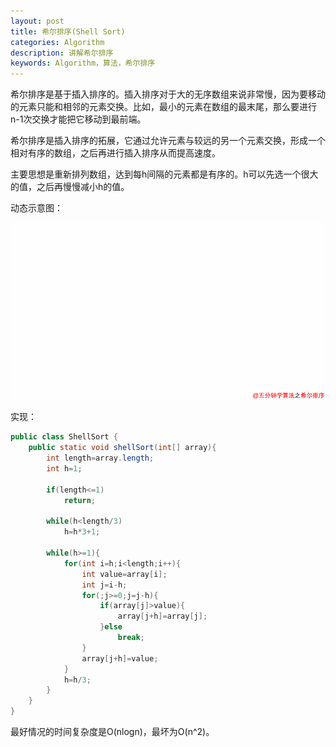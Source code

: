 ```yaml
---
layout: post
title: 希尔排序(Shell Sort)
categories: Algorithm
description: 讲解希尔排序
keywords: Algorithm，算法，希尔排序
---
```


希尔排序是基于插入排序的。插入排序对于大的无序数组来说非常慢，因为要移动的元素只能和相邻的元素交换。比如，最小的元素在数组的最末尾，那么要进行n-1次交换才能把它移动到最前端。

希尔排序是插入排序的拓展，它通过允许元素与较远的另一个元素交换，形成一个相对有序的数组，之后再进行插入排序从而提高速度。

主要思想是重新排列数组，达到每h间隔的元素都是有序的。h可以先选一个很大的值，之后再慢慢减小h的值。

动态示意图：

![希尔排序1](/images/posts/algorithms/shell_sort_1.gif)

实现：

```java
public class ShellSort {
    public static void shellSort(int[] array){
        int length=array.length;
        int h=1;

        if(length<=1)
            return;

        while(h<length/3)
            h=h*3+1;

        while(h>=1){
            for(int i=h;i<length;i++){
                int value=array[i];
                int j=i-h;
                for(;j>=0;j=j-h){
                    if(array[j]>value){
                        array[j+h]=array[j];
                    }else
                        break;
                }
                array[j+h]=value;
            }
            h=h/3;
        }
    }
}
```

最好情况的时间复杂度是O(nlogn)，最坏为O(n^2)。